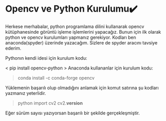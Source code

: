 # Opencv ve Python Kurulumu:heavy_check_mark:

Herkese merhabalar, python programlama dilini kullanarak opencv kütüphanesinde görüntü işleme işlemlerini yapacağız. Bunun için ilk olarak python ve opencv kurulumları yapmanız gerekiyor. Kodları ben anaconda(spyder) üzerinde yazacağım. Sizlere de spyder aracını tavsiye ederim.

Pythonın kendi idesi için kurulum kodu:

< pip install opencv-python >
Anaconda kullananlar için kurulum kodu:

> conda install -c conda-forge opencv

Yüklemenin başarılı olup olmadığını anlamak için komut satırına şu kodları yazmanız yeterlidir.
> python
> import cv2
> cv2.__version__

Eğer sürüm sayısı yazıyorsan başarılı bir şekilde gerçekleşmiştir.
